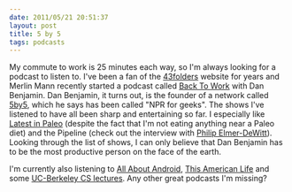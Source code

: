 ```yaml
---
date: 2011/05/21 20:51:37
layout: post
title: 5 by 5
tags: podcasts
---
```


My commute to work is 25 minutes each way, so I'm always looking for a
podcast to listen to. I've been a fan of the
[43folders](http://43folders.com) website for years and Merlin Mann
recently started a podcast called [Back To Work](http://5by5.tv/b2w)
with Dan Benjamin. Dan Benjamin, it turns out, is the founder of a
network called [5by5](http://5by5.tv/), which he says has been called
"NPR for geeks". The shows I've listened to have all been sharp and
entertaining so far. I especially like [Latest in
Paleo](http://5by5.tv/paleo/16) (despite the fact that I'm not eating
anything near a Paleo diet) and the Pipeline (check out the interview
with [Philip Elmer-DeWitt](http://5by5.tv/pipeline/49)). Looking
through the list of shows, I can only believe that Dan Benjamin has to
be the most productive person on the face of the earth.

I'm currently also listening to [All About
Android](http://twit.tv/aaa), [This American
Life](http://www.thisamericanlife.org/) and some [UC-Berkeley CS
lectures](http://webcast.berkeley.edu/course_details.php?seriesid=1906978271). Any
other great podcasts I'm missing?
